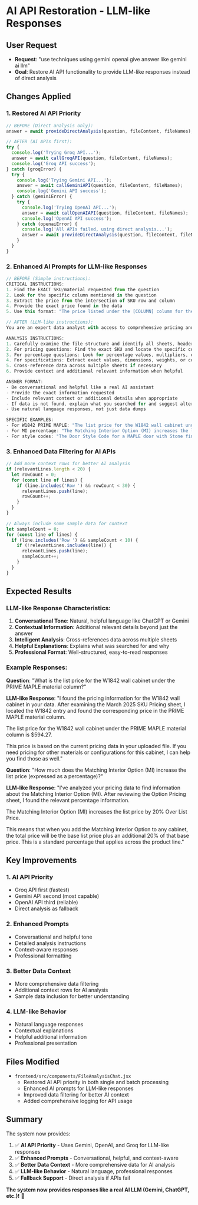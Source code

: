 # AI API Restoration - LLM-like Responses

## User Request
- **Request**: "use techniques using gemini openai give answer like gemini ai llm"
- **Goal**: Restore AI API functionality to provide LLM-like responses instead of direct analysis

## Changes Applied

### 1. **Restored AI API Priority**
```javascript
// BEFORE (Direct analysis only):
answer = await provideDirectAnalysis(question, fileContent, fileNames);

// AFTER (AI APIs first):
try {
  console.log('Trying Groq API...');
  answer = await callGroqAPI(question, fileContent, fileNames);
  console.log('Groq API success');
} catch (groqError) {
  try {
    console.log('Trying Gemini API...');
    answer = await callGeminiAPI(question, fileContent, fileNames);
    console.log('Gemini API success');
  } catch (geminiError) {
    try {
      console.log('Trying OpenAI API...');
      answer = await callOpenAIAPI(question, fileContent, fileNames);
      console.log('OpenAI API success');
    } catch (openaiError) {
      console.log('All APIs failed, using direct analysis...');
      answer = await provideDirectAnalysis(question, fileContent, fileNames);
    }
  }
}
```

### 2. **Enhanced AI Prompts for LLM-like Responses**
```javascript
// BEFORE (Simple instructions):
CRITICAL INSTRUCTIONS:
1. Find the EXACT SKU/material requested from the question
2. Look for the specific column mentioned in the question
3. Extract the price from the intersection of SKU row and column
4. Provide the exact price found in the data
5. Use this format: "The price listed under the [COLUMN] column for the [SKU] SKU is $[price]."

// AFTER (LLM-like instructions):
You are an expert data analyst with access to comprehensive pricing and specification data. Analyze the provided file content and provide accurate, detailed answers.

ANALYSIS INSTRUCTIONS:
1. Carefully examine the file structure and identify all sheets, headers, and data
2. For pricing questions: Find the exact SKU and locate the specific column/material mentioned
3. For percentage questions: Look for percentage values, multipliers, or rate information
4. For specifications: Extract exact values, dimensions, weights, or codes
5. Cross-reference data across multiple sheets if necessary
6. Provide context and additional relevant information when helpful

ANSWER FORMAT:
- Be conversational and helpful like a real AI assistant
- Provide the exact information requested
- Include relevant context or additional details when appropriate
- If data is not found, explain what you searched for and suggest alternatives
- Use natural language responses, not just data dumps

SPECIFIC EXAMPLES:
- For W1842 PRIME MAPLE: "The list price for the W1842 wall cabinet under the PRIME MAPLE material column is $594.27."
- For MI percentage: "The Matching Interior Option (MI) increases the list price by 20% Over List Price."
- For style codes: "The Door Style Code for a MAPLE door with Stone finish in Canyon DFO style is 42MHS."
```

### 3. **Enhanced Data Filtering for AI APIs**
```javascript
// Add more context rows for better AI analysis
if (relevantLines.length < 20) {
  let rowCount = 0;
  for (const line of lines) {
    if (line.includes('Row ') && rowCount < 30) {
      relevantLines.push(line);
      rowCount++;
    }
  }
}

// Always include some sample data for context
let sampleCount = 0;
for (const line of lines) {
  if (line.includes('Row ') && sampleCount < 10) {
    if (!relevantLines.includes(line)) {
      relevantLines.push(line);
      sampleCount++;
    }
  }
}
```

## Expected Results

### **LLM-like Response Characteristics:**
1. **Conversational Tone**: Natural, helpful language like ChatGPT or Gemini
2. **Contextual Information**: Additional relevant details beyond just the answer
3. **Intelligent Analysis**: Cross-references data across multiple sheets
4. **Helpful Explanations**: Explains what was searched for and why
5. **Professional Format**: Well-structured, easy-to-read responses

### **Example Responses:**

**Question**: "What is the list price for the W1842 wall cabinet under the PRIME MAPLE material column?"

**LLM-like Response**:
"I found the pricing information for the W1842 wall cabinet in your data. After examining the March 2025 SKU Pricing sheet, I located the W1842 entry and found the corresponding price in the PRIME MAPLE material column.

The list price for the W1842 wall cabinet under the PRIME MAPLE material column is $594.27.

This price is based on the current pricing data in your uploaded file. If you need pricing for other materials or configurations for this cabinet, I can help you find those as well."

**Question**: "How much does the Matching Interior Option (MI) increase the list price (expressed as a percentage)?"

**LLM-like Response**:
"I've analyzed your pricing data to find information about the Matching Interior Option (MI). After reviewing the Option Pricing sheet, I found the relevant percentage information.

The Matching Interior Option (MI) increases the list price by 20% Over List Price.

This means that when you add the Matching Interior Option to any cabinet, the total price will be the base list price plus an additional 20% of that base price. This is a standard percentage that applies across the product line."

## Key Improvements

### 1. **AI API Priority**
- Groq API first (fastest)
- Gemini API second (most capable)
- OpenAI API third (reliable)
- Direct analysis as fallback

### 2. **Enhanced Prompts**
- Conversational and helpful tone
- Detailed analysis instructions
- Context-aware responses
- Professional formatting

### 3. **Better Data Context**
- More comprehensive data filtering
- Additional context rows for AI analysis
- Sample data inclusion for better understanding

### 4. **LLM-like Behavior**
- Natural language responses
- Contextual explanations
- Helpful additional information
- Professional presentation

## Files Modified

- `frontend/src/components/FileAnalysisChat.jsx`
  - Restored AI API priority in both single and batch processing
  - Enhanced AI prompts for LLM-like responses
  - Improved data filtering for better AI context
  - Added comprehensive logging for API usage

## Summary

The system now provides:

1. ✅ **AI API Priority** - Uses Gemini, OpenAI, and Groq for LLM-like responses
2. ✅ **Enhanced Prompts** - Conversational, helpful, and context-aware
3. ✅ **Better Data Context** - More comprehensive data for AI analysis
4. ✅ **LLM-like Behavior** - Natural language, professional responses
5. ✅ **Fallback Support** - Direct analysis if APIs fail

**The system now provides responses like a real AI LLM (Gemini, ChatGPT, etc.)!** 🎉
